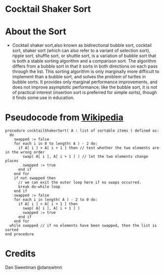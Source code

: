 # Cocktail Shaker Sort

# About the Sort

- Cocktail shaker sort,also known as bidirectional bubble sort, cocktail sort, shaker sort (which can also refer to a variant of selection sort), ripple sort, shuffle sort, or shuttle sort, is a variation of bubble sort that is both a stable sorting algorithm and a comparison sort. The algorithm differs from a bubble sort in that it sorts in both directions on each pass through the list. This sorting algorithm is only marginally more difficult to implement than a bubble sort, and solves the problem of turtles in bubble sorts. It provides only marginal performance improvements, and does not improve asymptotic performance; like the bubble sort, it is not of practical interest (insertion sort is preferred for simple sorts), though it finds some use in education.

# Pseudocode from [Wikipedia](https://en.wikipedia.org/wiki/Cocktail_shaker_sort)

```
procedure cocktailShakerSort( A : list of sortable items ) defined as:
  do
    swapped := false
    for each i in 0 to length( A ) - 2 do:
      if A[ i ] > A[ i + 1 ] then // test whether the two elements are in the wrong order
        swap( A[ i ], A[ i + 1 ] ) // let the two elements change places
        swapped := true
      end if
    end for
    if not swapped then
      // we can exit the outer loop here if no swaps occurred.
      break do-while loop
    end if
    swapped := false
    for each i in length( A ) - 2 to 0 do:
      if A[ i ] > A[ i + 1 ] then
        swap( A[ i ], A[ i + 1 ] )
        swapped := true
      end if
    end for
  while swapped // if no elements have been swapped, then the list is sorted
end procedure

```

# Credits

Dan Sweetman @danswtmn